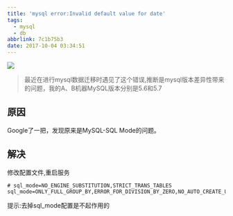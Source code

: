 ```yaml
---
title: 'mysql error:Invalid default value for date'
tags:
  - mysql
  - db
abbrlink: 7c1b75b3
date: 2017-10-04 03:34:51
---
```

![](http://or0g12e5e.bkt.clouddn.com/blog/2017-10-03-201336.jpg)

> 最近在进行mysql数据迁移时遇见了这个错误,推断是mysql版本差异性带来的问题，我的A、B机器MySQL版本分别是5.6和5.7

## 原因
Google了一把，发现原来是MySQL-SQL Mode的问题。

## 解决
修改配置文件,重启服务
```
# sql_mode=NO_ENGINE_SUBSTITUTION,STRICT_TRANS_TABLES 
sql_mode=ONLY_FULL_GROUP_BY,ERROR_FOR_DIVISION_BY_ZERO,NO_AUTO_CREATE_USER,NO_ENGINE_SUBSTITUTION
```
提示:去掉sql_mode配置是不起作用的
